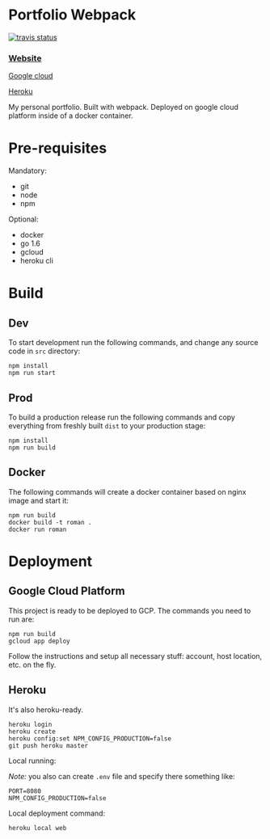 # Portfolio Webpack

[![travis status](https://travis-ci.org/r-karts/portfolio-webpack.svg?branch=master)](https://travis-ci.org/r-karts/portfolio-webpack)

### [Website](https://kartsevich.appspot.com/)

[Google cloud](https://kartsevich.appspot.com/) 

[Heroku](https://roman-kartsevich.herokuapp.com/)

My personal portfolio. Built with webpack. Deployed on google cloud
platform inside of a docker container.

# Pre-requisites

Mandatory:

* git
* node
* npm

Optional:

* docker 
* go 1.6
* gcloud 
* heroku cli

# Build

## Dev

To start development run the following commands, and change any 
source code in `src` directory:

```console
npm install
npm run start 
```

## Prod

To build a production release run the following commands and copy
everything from freshly built `dist` to your production stage:

```console
npm install
npm run build 
```

## Docker

The following commands will create a docker container based on nginx image
and start it:

```console
npm run build
docker build -t roman .
docker run roman
```

# Deployment

## Google Cloud Platform

This project is ready to be deployed to GCP. The commands you need to run are:

```console
npm run build
gcloud app deploy
```

Follow the instructions and setup all necessary stuff: account, host location, etc. on the fly.

## Heroku

It's also heroku-ready.

```console
heroku login
heroku create
heroku config:set NPM_CONFIG_PRODUCTION=false
git push heroku master
```

Local running:

_Note:_ you also can create `.env` file and specify there something like:

```properties
PORT=8080
NPM_CONFIG_PRODUCTION=false
```

Local deployment command:

```console
heroku local web
```
